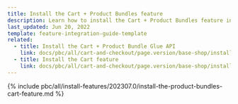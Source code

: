 ```yaml
---
title: Install the Cart + Product Bundles feature
description: Learn how to install the Cart + Product Bundles feature in a Spryker project
last_updated: Jun 20, 2022
template: feature-integration-guide-template
related:
  - title: Install the Cart + Product Bundle Glue API
    link: docs/pbc/all/cart-and-checkout/page.version/base-shop/install-and-upgrade/install-glue-api/install-the-cart-product-bundle-glue-api.html
  - title: Install the Cart feature
    link: docs/pbc/all/cart-and-checkout/page.version/base-shop/install-and-upgrade/install-features/install-the-cart-feature.html
---
```


{% include pbc/all/install-features/202307.0/install-the-product-bundles-cart-feature.md %} <!-- To edit, see /_includes/pbc/all/install-features/202307.0/install-the-product-bundles-cart-feature.md -->
